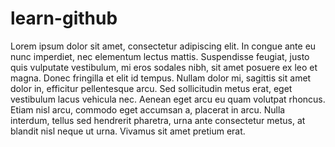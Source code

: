 # learn-github

Lorem ipsum dolor sit amet, consectetur adipiscing elit. In congue ante eu nunc imperdiet, nec elementum lectus mattis. Suspendisse feugiat, justo quis vulputate vestibulum, mi eros sodales nibh, sit amet posuere ex leo et magna. Donec fringilla et elit id tempus. Nullam dolor mi, sagittis sit amet dolor in, efficitur pellentesque arcu. Sed sollicitudin metus erat, eget vestibulum lacus vehicula nec. Aenean eget arcu eu quam volutpat rhoncus. Etiam nisl arcu, commodo eget accumsan a, placerat in arcu. Nulla interdum, tellus sed hendrerit pharetra, urna ante consectetur metus, at blandit nisl neque ut urna. Vivamus sit amet pretium erat. 
